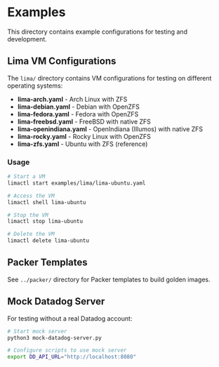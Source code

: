 # Examples

This directory contains example configurations for testing and development.

## Lima VM Configurations

The `lima/` directory contains VM configurations for testing on different operating systems:

- **lima-arch.yaml** - Arch Linux with ZFS
- **lima-debian.yaml** - Debian with OpenZFS
- **lima-fedora.yaml** - Fedora with OpenZFS
- **lima-freebsd.yaml** - FreeBSD with native ZFS
- **lima-openindiana.yaml** - OpenIndiana (Illumos) with native ZFS
- **lima-rocky.yaml** - Rocky Linux with OpenZFS
- **lima-zfs.yaml** - Ubuntu with ZFS (reference)

### Usage

```bash
# Start a VM
limactl start examples/lima/lima-ubuntu.yaml

# Access the VM
limactl shell lima-ubuntu

# Stop the VM
limactl stop lima-ubuntu

# Delete the VM
limactl delete lima-ubuntu
```

## Packer Templates

See `../packer/` directory for Packer templates to build golden images.

## Mock Datadog Server

For testing without a real Datadog account:

```bash
# Start mock server
python3 mock-datadog-server.py

# Configure scripts to use mock server
export DD_API_URL="http://localhost:8080"
```

